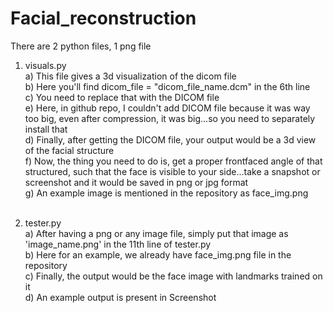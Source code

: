 # Facial_reconstruction

There are 2 python files, 1 png file

1) visuals.py<br>
   a) This file gives a 3d visualization of the dicom file<br>
   b) Here you'll find dicom_file = "dicom_file_name.dcm" in the 6th line<br>
   c) You need to replace that with the DICOM file<br>
   e) Here, in github repo, I couldn't add DICOM file because it was way too big, even after compression, it was big...so you need to separately install that<br>
   d) Finally, after getting the DICOM file, your output would be a 3d view of the facial structure<br>
   f) Now, the thing you need to do is, get a proper frontfaced angle of that structured, such that the face is visible to your side...take a snapshot or screenshot and it would be saved in png or jpg format<br>
   g) An example image is mentioned in the repository as face_img.png<br><br>

3) tester.py<br>
   a) After having a png or any image file, simply put that image as 'image_name.png' in the 11th line of tester.py<br>
   b) Here for an example, we already have face_img.png file in the repository<br>
   c) Finally, the output would be the face image with landmarks trained on it<br>
   d) An example output is present in Screenshot


